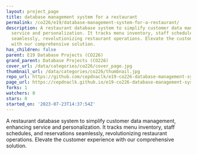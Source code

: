 ```yaml
---
layout: project_page
title: database management system for a restaurant
permalink: /co226/e19/database-management-system-for-a-restaurant/
description: A restaurant database system to simplify customer data management, enhancing
  service and personalization. It tracks menu inventory, staff schedules, and reservations
  seamlessly, revolutionizing restaurant operations. Elevate the customer experience
  with our comprehensive solution.
has_children: false
parent: E19 Database Projects (CO226)
grand_parent: Database Projects (CO226)
cover_url: /data/categories/co226/cover_page.jpg
thumbnail_url: /data/categories/co226/thumbnail.jpg
repo_url: https://github.com/cepdnaclk/e19-co226-database-management-system-for-a-restaurant
page_url: https://cepdnaclk.github.io/e19-co226-database-management-system-for-a-restaurant
forks: 1
watchers: 0
stars: 0
started_on: '2023-07-23T14:37:54Z'
---
```


A restaurant database system to simplify customer data management, enhancing service and personalization. It tracks menu inventory, staff schedules, and reservations seamlessly, revolutionizing restaurant operations. Elevate the customer experience with our comprehensive solution.